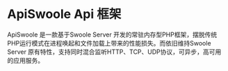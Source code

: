 # ApiSwoole Api 框架
ApiSwoole 是一款基于Swoole Server 开发的常驻内存型PHP框架，摆脱传统PHP运行模式在进程唤起和文件加载上带来的性能损失。而依旧维持Swoole Server 原有特性，支持同时混合监听HTTP、TCP、UDP协议，可异步，高可用的应用服务。
